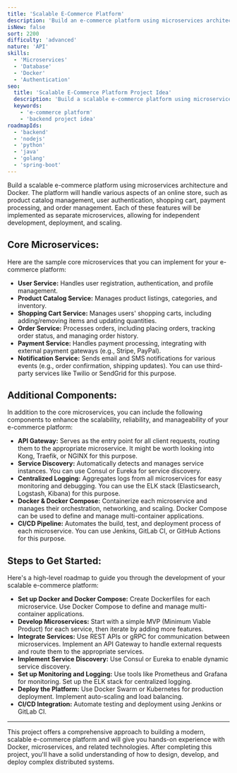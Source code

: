 ```yaml
---
title: 'Scalable E-Commerce Platform'
description: 'Build an e-commerce platform using microservices architecture.'
isNew: false
sort: 2200
difficulty: 'advanced'
nature: 'API'
skills:
  - 'Microservices'
  - 'Database'
  - 'Docker'
  - 'Authentication'
seo:
  title: 'Scalable E-Commerce Platform Project Idea'
  description: 'Build a scalable e-commerce platform using microservices architecture and Docker.'
  keywords:
    - 'e-commerce platform'
    - 'backend project idea'
roadmapIds:
  - 'backend'
  - 'nodejs'
  - 'python'
  - 'java'
  - 'golang'
  - 'spring-boot'
---
```


Build a scalable e-commerce platform using microservices architecture and Docker. The platform will handle various aspects of an online store, such as product catalog management, user authentication, shopping cart, payment processing, and order management. Each of these features will be implemented as separate microservices, allowing for independent development, deployment, and scaling.

## Core Microservices:

Here are the sample core microservices that you can implement for your e-commerce platform:

- **User Service:** Handles user registration, authentication, and profile management.
- **Product Catalog Service:** Manages product listings, categories, and inventory.
- **Shopping Cart Service:** Manages users' shopping carts, including adding/removing items and updating quantities.
- **Order Service:** Processes orders, including placing orders, tracking order status, and managing order history.
- **Payment Service:**  Handles payment processing, integrating with external payment gateways (e.g., Stripe, PayPal).
- **Notification Service:** Sends email and SMS notifications for various events (e.g., order confirmation, shipping updates). You can use third-party services like Twilio or SendGrid for this purpose.

## **Additional Components:**

In addition to the core microservices, you can include the following components to enhance the scalability, reliability, and manageability of your e-commerce platform:

- **API Gateway:** Serves as the entry point for all client requests, routing them to the appropriate microservice. It might be worth looking into Kong, Traefik, or NGINX for this purpose.
- **Service Discovery:** Automatically detects and manages service instances. You can use Consul or Eureka for service discovery.
- **Centralized Logging:** Aggregates logs from all microservices for easy monitoring and debugging. You can use the ELK stack (Elasticsearch, Logstash, Kibana) for this purpose.
- **Docker & Docker Compose:** Containerize each microservice and manages their orchestration, networking, and scaling. Docker Compose can be used to define and manage multi-container applications.
- **CI/CD Pipeline:** Automates the build, test, and deployment process of each microservice. You can use Jenkins, GitLab CI, or GitHub Actions for this purpose.

## Steps to Get Started:

Here's a high-level roadmap to guide you through the development of your scalable e-commerce platform:

- **Set up Docker and Docker Compose:** Create Dockerfiles for each microservice. Use Docker Compose to define and manage multi-container applications.
- **Develop Microservices:** Start with a simple MVP (Minimum Viable Product) for each service, then iterate by adding more features.
- **Integrate Services:** Use REST APIs or gRPC for communication between microservices. Implement an API Gateway to handle external requests and route them to the appropriate services.
- **Implement Service Discovery:** Use Consul or Eureka to enable dynamic service discovery.
- **Set up Monitoring and Logging:** Use tools like Prometheus and Grafana for monitoring. Set up the ELK stack for centralized logging.
- **Deploy the Platform:** Use Docker Swarm or Kubernetes for production deployment. Implement auto-scaling and load balancing.
- **CI/CD Integration:** Automate testing and deployment using Jenkins or GitLab CI.

<hr />

This project offers a comprehensive approach to building a modern, scalable e-commerce platform and will give you hands-on experience with Docker, microservices, and related technologies. After completing this project, you'll have a solid understanding of how to design, develop, and deploy complex distributed systems.
